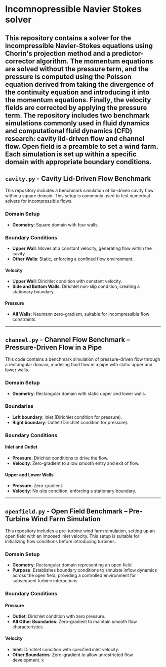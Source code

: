 # Incomnopressible Navier Stokes solver

This repository contains a solver for the incompressible Navier-Stokes equations using Chorin's projection method and a predictor-corrector algorithm. The momentum equations are solved without the pressure term, and the pressure is computed using the Poisson equation derived from taking the divergence of the continuity equation and introducing it into the momentum equations. Finally, the velocity fields are corrected by applying the pressure term. The repository includes two benchmark simulations commonly used in fluid dynamics and computational fluid dynamics (CFD) research: cavity lid-driven flow and channel flow. Open field is a preamble to set a wind farm. Each simulation is set up within a specific domain with appropriate boundary conditions.
---

## `cavity.py` - Cavity Lid-Driven Flow Benchmark

This repository includes a benchmark simulation of lid-driven cavity flow within a square domain. This setup is commonly used to test numerical solvers for incompressible flows.

### Domain Setup
- **Geometry**: Square domain with four walls.

### Boundary Conditions
- **Upper Wall**: Moves at a constant velocity, generating flow within the cavity.
- **Other Walls**: Static, enforcing a confined flow environment.

#### Velocity
- **Upper Wall**: Dirichlet condition with constant velocity.
- **Side and Bottom Walls**: Dirichlet non-slip condition, creating a stationary boundary.

#### Pressure
- **All Walls**: Neumann zero-gradient, suitable for incompressible flow constraints.

---

## `channel.py` - Channel Flow Benchmark – Pressure-Driven Flow in a Pipe

This code contains a benchmark simulation of pressure-driven flow through a rectangular domain, modeling fluid flow in a pipe with static upper and lower walls.

### Domain Setup
- **Geometry**: Rectangular domain with static upper and lower walls.

### Boundaries
- **Left boundary**: Inlet (Dirichlet condition for pressure).
- **Right boundary**: Outlet (Dirichlet condition for pressure).

### Boundary Conditions
#### Inlet and Outlet
- **Pressure**: Dirichlet conditions to drive the flow.
- **Velocity**: Zero-gradient to allow smooth entry and exit of flow.

#### Upper and Lower Walls
- **Pressure**: Zero-gradient.
- **Velocity**: No-slip condition, enforcing a stationary boundary.

---

## `openfield.py` - Open Field Benchmark – Pre-Turbine Wind Farm Simulation

This repository includes a pre-turbine wind farm simulation, setting up an open field with an imposed inlet velocity. This setup is suitable for initializing flow conditions before introducing turbines.

### Domain Setup
- **Geometry**: Rectangular domain representing an open field.
- **Purpose**: Establishes boundary conditions to simulate inflow dynamics across the open field, providing a controlled environment for subsequent turbine interactions.

### Boundary Conditions
#### Pressure
- **Outlet**: Dirichlet condition with zero pressure.
- **All Other Boundaries**: Zero-gradient to maintain smooth flow characteristics.

#### Velocity
- **Inlet**: Dirichlet condition with specified inlet velocity.
- **Other Boundaries**: Zero-gradient to allow unrestricted flow development.
x


        

